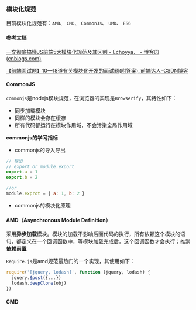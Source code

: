 ### 模块化规范

目前模块化规范有：`AMD`、 `CMD`、 `CommonJs`、 `UMD`、 `ES6`

#### 参考文档

[一文彻底搞懂JS前端5大模块化规范及其区别 - Echoyya、 - 博客园 (cnblogs.com)](https://www.cnblogs.com/echoyya/p/14577243.html)

[【前端面试题】10—18道有关模块化开发的面试题(附答案)_前端达人-CSDN博客](https://blog.csdn.net/Ed7zgeE9X/article/details/115257794)



#### CommonJS

`commonjs`是nodejs模块规范，在浏览器的实现是`Browserify`，其特性如下：

* 同步加载模块
* 同样的模块会存在缓存
* 所有代码都运行在模块作用域，不会污染全局作用域

**commonjs的学习指标**
* commonjs的导入导出
```javascript
// 导出
// export or module.export
export.a = 1
export.b = 2

//or
module.exprot = { a: 1, b: 2 }

```
* commonjs的模块化原理

#### AMD（Asynchronous Module Definition）

采用**异步加载**模块。模块的加载不影响后面代码的执行，所有依赖这个模块的语句，都定义在一个回调函数中，等模块加载完成后，这个回调函数才会执行；推崇**依赖前置**

`Require.js`是amd规范最热门的一个实现，其使用如下：

```javascript
require('[jquery, lodash]', function (jquery, lodash) {
  jquery.$post({...})
  lodash.deepClone(obj)
})
```



#### CMD

